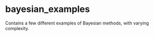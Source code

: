 # bayesian_examples
Contains a few different examples of Bayesian methods, with varying complexity.
